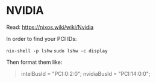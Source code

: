 # NVIDIA
Read: https://nixos.wiki/wiki/Nvidia

In order to find your PCI IDs:

`nix-shell -p lshw`
`sudo lshw -c display`

Then format them like:
 > intelBusId = "PCI:0:2:0";
 > nvidiaBusId = "PCI:14:0:0";